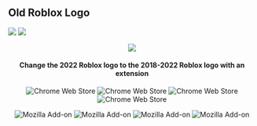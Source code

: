 ## Old Roblox Logo
[<img src="https://storage.googleapis.com/web-dev-uploads/image/WlD8wC6g8khYWPJUsQceQkhXSlv1/UV4C4ybeBTsZt43U4xis.png">](https://chrome.google.com/webstore/detail/old-roblox-logo/pcfflnmlgphemomedafckbgmeakoflic)
[<img src="https://extensionworkshop.com/assets/img/documentation/publish/get-the-addon-178x60px.dad84b42.png">](https://addons.mozilla.org/en-US/firefox/addon/old-roblox-logo)
<p align="center"><img src="https://user-images.githubusercontent.com/71465609/194595725-771b9c6b-96ed-47f1-8358-803104621c08.png" /></p>
<h4 align="center">Change the 2022 Roblox logo to the 2018-2022 Roblox logo with an extension</h4>
<p align="center">
<img alt="Chrome Web Store" src="https://img.shields.io/chrome-web-store/price/pcfflnmlgphemomedafckbgmeakoflic?style=for-the-badge">
<img alt="Chrome Web Store" src="https://img.shields.io/chrome-web-store/rating/pcfflnmlgphemomedafckbgmeakoflic?style=for-the-badge">
<img alt="Chrome Web Store" src="https://img.shields.io/chrome-web-store/users/pcfflnmlgphemomedafckbgmeakoflic?style=for-the-badge">
<img alt="Chrome Web Store" src="https://img.shields.io/chrome-web-store/v/pcfflnmlgphemomedafckbgmeakoflic?style=for-the-badge">
</p>
<p align="center">
<img alt="Mozilla Add-on" src="https://img.shields.io/amo/dw/old-roblox-logo?style=for-the-badge">
<img alt="Mozilla Add-on" src="https://img.shields.io/amo/users/old-roblox-logo?style=for-the-badge">
<img alt="Mozilla Add-on" src="https://img.shields.io/amo/rating/old-roblox-logo?style=for-the-badge">
<img alt="Mozilla Add-on" src="https://img.shields.io/amo/v/old-roblox-logo?style=for-the-badge">
</p>
